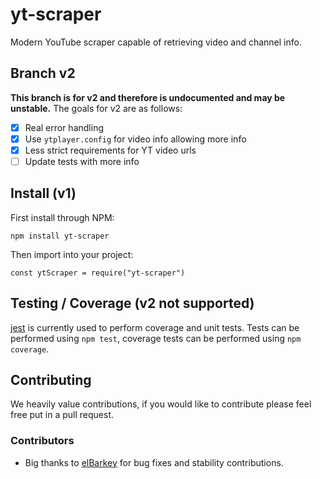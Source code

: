 # yt-scraper

Modern YouTube scraper capable of retrieving video and channel info.

## Branch v2

**This branch is for v2 and therefore is undocumented and may be unstable.** The goals for v2 are as follows:

- [x] Real error handling
- [x] Use `ytplayer.config` for video info allowing more info
- [x] Less strict requirements for YT video urls
- [ ] Update tests with more info

## Install (v1)

First install through NPM:

`npm install yt-scraper`

Then import into your project:

`const ytScraper = require("yt-scraper")`

## Testing / Coverage (v2 not supported)

[jest](https://jestjs.io) is currently used to perform coverage and unit tests. Tests can be performed using `npm test`, coverage tests can be performed using `npm coverage`.

## Contributing 

We heavily value contributions, if you would like to contribute please feel free put in a pull request.

### Contributors

* Big thanks to [elBarkey](https://github.com/elBarkey) for bug fixes and stability contributions.
